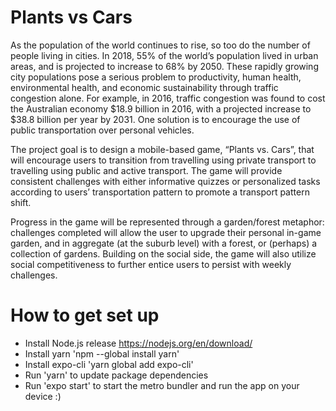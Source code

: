 # Plants vs Cars

As the population of the world continues to rise, so too do the number of people living in cities. In 2018, 55% of the world’s population lived in urban areas, and is projected to increase to 68% by 2050. These rapidly growing city populations pose a serious problem to productivity, human health, environmental health, and economic sustainability through traffic congestion alone. For example, in 2016, traffic congestion was found to cost the Australian economy $18.9 billion in 2016, with a projected increase to $38.8 billion per year by 2031. One solution is to encourage the use of public transportation over personal vehicles. 

The project goal is to design a mobile-based game, “Plants vs. Cars”, that will encourage users to transition from travelling using private transport to travelling using public and active transport. The game will provide consistent challenges with either informative quizzes or personalized tasks according to users’ transportation pattern to promote a transport pattern shift.  

Progress in the game will be represented through a garden/forest metaphor: challenges completed will allow the user to upgrade their personal in-game garden, and in aggregate (at the suburb level) with a forest, or (perhaps) a collection of gardens. Building on the social side, the game will also utilize social competitiveness to further entice users to persist with weekly challenges. 

# How to get set up

* Install Node.js release https://nodejs.org/en/download/
* Install yarn 'npm --global install yarn'
* Install expo-cli 'yarn global add expo-cli'
* Run 'yarn' to update package dependencies
* Run 'expo start' to start the metro bundler and run the app on your device :)
